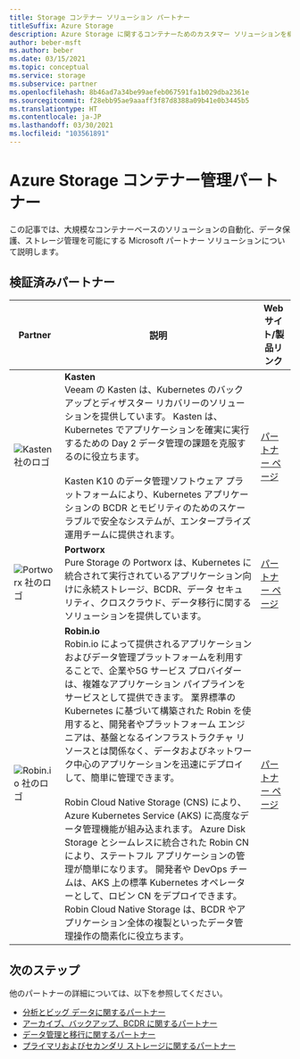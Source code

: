 ```yaml
---
title: Storage コンテナー ソリューション パートナー
titleSuffix: Azure Storage
description: Azure Storage に関するコンテナーためのカスタマー ソリューションを構築している Microsoft パートナー企業の一覧
author: beber-msft
ms.author: beber
ms.date: 03/15/2021
ms.topic: conceptual
ms.service: storage
ms.subservice: partner
ms.openlocfilehash: 8b46ad7a34be99aefeb067591fa1b029dba2361e
ms.sourcegitcommit: f28ebb95ae9aaaff3f87d8388a09b41e0b3445b5
ms.translationtype: HT
ms.contentlocale: ja-JP
ms.lasthandoff: 03/30/2021
ms.locfileid: "103561891"
---
```

# <a name="azure-storage-container-management-partners"></a>Azure Storage コンテナー管理パートナー

この記事では、大規模なコンテナーベースのソリューションの自動化、データ保護、ストレージ管理を可能にする Microsoft パートナー ソリューションについて説明します。

## <a name="verified-partners"></a>検証済みパートナー

| Partner | 説明 | Web サイト/製品リンク |
| ------- | ----------- | -------------------- |
| ![Kasten 社のロゴ](./media/kasten-logo.png) |**Kasten**<br>Veeam の Kasten は、Kubernetes のバックアップとディザスター リカバリーのソリューションを提供しています。 Kasten は、Kubernetes でアプリケーションを確実に実行するための Day 2 データ管理の課題を克服するのに役立ちます。<br><br>Kasten K10 のデータ管理ソフトウェア プラットフォームにより、Kubernetes アプリケーションの BCDR とモビリティのためのスケーラブルで安全なシステムが、エンタープライズ運用チームに提供されます。|[パートナー ページ](https://docs.kasten.io/latest/install/azure/azure.html)|
| ![Portworx 社のロゴ](./media/portworx-logo.png) |**Portworx**<br>Pure Storage の Portworx は、Kubernetes に統合されて実行されているアプリケーション向けに永続ストレージ、BCDR、データ セキュリティ、クロスクラウド、データ移行に関するソリューションを提供しています。|[パートナー ページ](https://portworx.com/azure/)|
| ![<n/>Robin.io 社のロゴ](./media/robin-logo.png) |**<n/>Robin.io**<br>Robin.io によって提供されるアプリケーションおよびデータ管理プラットフォームを利用することで、企業や5G サービス プロバイダーは、複雑なアプリケーション パイプラインをサービスとして提供できます。 業界標準の Kubernetes に基づいて構築された Robin を使用すると、開発者やプラットフォーム エンジニアは、基盤となるインフラストラクチャ リソースとは関係なく、データおよびネットワーク中心のアプリケーションを迅速にデプロイして、簡単に管理できます。<br><br>Robin Cloud Native Storage (CNS) により、Azure Kubernetes Service (AKS) に高度なデータ管理機能が組み込まれます。 Azure Disk Storage とシームレスに統合された Robin CN により、ステートフル アプリケーションの管理が簡単になります。 開発者や DevOps チームは、AKS 上の標準 Kubernetes オペレーターとして、ロビン CN をデプロイできます。 Robin Cloud Native Storage は、BCDR やアプリケーション全体の複製といったデータ管理操作の簡素化に役立ちます。 |[パートナー ページ](https://robin.io/robin-cloud-native-storage-for-microsoft-aks/)|

## <a name="next-steps"></a>次のステップ

他のパートナーの詳細については、以下を参照してください。

- [分析とビッグ データに関するパートナー](..\analytics\partner-overview.md)
- [アーカイブ、バックアップ、BCDR に関するパートナー](..\backup-archive-disaster-recovery\partner-overview.md)
- [データ管理と移行に関するパートナー](..\data-management\partner-overview.md)
- [プライマリおよびセカンダリ ストレージに関するパートナー](..\primary-secondary-storage\partner-overview.md)